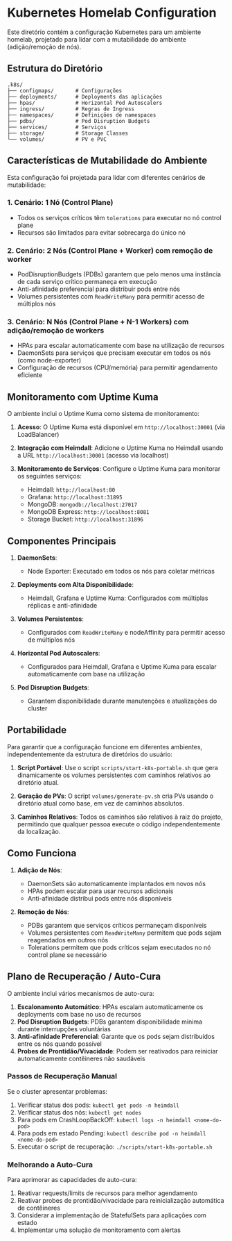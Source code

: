 # Kubernetes Homelab Configuration

Este diretório contém a configuração Kubernetes para um ambiente homelab, projetado para lidar com a mutabilidade do ambiente (adição/remoção de nós).

## Estrutura do Diretório

```
.k8s/
├── configmaps/       # Configurações
├── deployments/      # Deployments das aplicações
├── hpas/             # Horizontal Pod Autoscalers
├── ingress/          # Regras de Ingress
├── namespaces/       # Definições de namespaces
├── pdbs/             # Pod Disruption Budgets
├── services/         # Serviços
├── storage/          # Storage Classes
└── volumes/          # PV e PVC
```

## Características de Mutabilidade do Ambiente

Esta configuração foi projetada para lidar com diferentes cenários de mutabilidade:

### 1. Cenário: 1 Nó (Control Plane)

-   Todos os serviços críticos têm `tolerations` para executar no nó control plane
-   Recursos são limitados para evitar sobrecarga do único nó

### 2. Cenário: 2 Nós (Control Plane + Worker) com remoção de worker

-   PodDisruptionBudgets (PDBs) garantem que pelo menos uma instância de cada serviço crítico permaneça em execução
-   Anti-afinidade preferencial para distribuir pods entre nós
-   Volumes persistentes com `ReadWriteMany` para permitir acesso de múltiplos nós

### 3. Cenário: N Nós (Control Plane + N-1 Workers) com adição/remoção de workers

-   HPAs para escalar automaticamente com base na utilização de recursos
-   DaemonSets para serviços que precisam executar em todos os nós (como node-exporter)
-   Configuração de recursos (CPU/memória) para permitir agendamento eficiente

## Monitoramento com Uptime Kuma

O ambiente inclui o Uptime Kuma como sistema de monitoramento:

1. **Acesso**: O Uptime Kuma está disponível em `http://localhost:30001` (via LoadBalancer)

2. **Integração com Heimdall**: Adicione o Uptime Kuma no Heimdall usando a URL `http://localhost:30001` (acesso via localhost)

3. **Monitoramento de Serviços**: Configure o Uptime Kuma para monitorar os seguintes serviços:
    - Heimdall: `http://localhost:80`
    - Grafana: `http://localhost:31895`
    - MongoDB: `mongodb://localhost:27017`
    - MongoDB Express: `http://localhost:8081`
    - Storage Bucket: `http://localhost:31896`

## Componentes Principais

1. **DaemonSets**:

    - Node Exporter: Executado em todos os nós para coletar métricas

2. **Deployments com Alta Disponibilidade**:

    - Heimdall, Grafana e Uptime Kuma: Configurados com múltiplas réplicas e anti-afinidade

3. **Volumes Persistentes**:

    - Configurados com `ReadWriteMany` e nodeAffinity para permitir acesso de múltiplos nós

4. **Horizontal Pod Autoscalers**:

    - Configurados para Heimdall, Grafana e Uptime Kuma para escalar automaticamente com base na utilização

5. **Pod Disruption Budgets**:
    - Garantem disponibilidade durante manutenções e atualizações do cluster

## Portabilidade

Para garantir que a configuração funcione em diferentes ambientes, independentemente da estrutura de diretórios do usuário:

1. **Script Portável**: Use o script `scripts/start-k8s-portable.sh` que gera dinamicamente os volumes persistentes com caminhos relativos ao diretório atual.

2. **Geração de PVs**: O script `volumes/generate-pv.sh` cria PVs usando o diretório atual como base, em vez de caminhos absolutos.

3. **Caminhos Relativos**: Todos os caminhos são relativos à raiz do projeto, permitindo que qualquer pessoa execute o código independentemente da localização.

## Como Funciona

1. **Adição de Nós**:

    - DaemonSets são automaticamente implantados em novos nós
    - HPAs podem escalar para usar recursos adicionais
    - Anti-afinidade distribui pods entre nós disponíveis

2. **Remoção de Nós**:
    - PDBs garantem que serviços críticos permaneçam disponíveis
    - Volumes persistentes com `ReadWriteMany` permitem que pods sejam reagendados em outros nós
    - Tolerations permitem que pods críticos sejam executados no nó control plane se necessário

## Plano de Recuperação / Auto-Cura

O ambiente inclui vários mecanismos de auto-cura:

1. **Escalonamento Automático**: HPAs escalam automaticamente os deployments com base no uso de recursos
2. **Pod Disruption Budgets**: PDBs garantem disponibilidade mínima durante interrupções voluntárias
3. **Anti-afinidade Preferencial**: Garante que os pods sejam distribuídos entre os nós quando possível
4. **Probes de Prontidão/Vivacidade**: Podem ser reativados para reiniciar automaticamente contêineres não saudáveis

### Passos de Recuperação Manual

Se o cluster apresentar problemas:

1. Verificar status dos pods: `kubectl get pods -n heimdall`
2. Verificar status dos nós: `kubectl get nodes`
3. Para pods em CrashLoopBackOff: `kubectl logs -n heimdall <nome-do-pod>`
4. Para pods em estado Pending: `kubectl describe pod -n heimdall <nome-do-pod>`
5. Executar o script de recuperação: `./scripts/start-k8s-portable.sh`

### Melhorando a Auto-Cura

Para aprimorar as capacidades de auto-cura:

1. Reativar requests/limits de recursos para melhor agendamento
2. Reativar probes de prontidão/vivacidade para reinicialização automática de contêineres
3. Considerar a implementação de StatefulSets para aplicações com estado
4. Implementar uma solução de monitoramento com alertas
